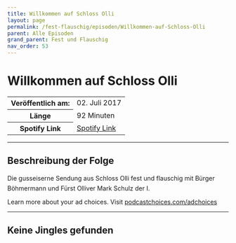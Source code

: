 ```yaml
---
title: Willkommen auf Schloss Olli
layout: page
permalink: /fest-flauschig/episoden/Willkommen-auf-Schloss-Olli
parent: Alle Episoden
grand_parent: Fest und Flauschig
nav_order: 53
---
```


# Willkommen auf Schloss Olli
<table class="resp-table dcf-table dcf-table-responsive dcf-table-bordered dcf-table-striped dcf-w-100%">
                    <tbody>
                        <tr>
                            <th scope="row">Veröffentlich am:</th>
                            <td data-label="Veröffentlich am:">02. Juli 2017</td>
                        </tr>
                        <tr>
                            <th scope="row">Länge </th>
                            <td data-label="Länge ">92 Minuten</td>
                        </tr><tr>
                                <th scope="row">Spotify Link</th>
                                <td data-label="Spotify Link"><a href="https://open.spotify.com/episode/1pucpeFJV6WJ9AgvJnsphW">Spotify Link</a></td>
                            </tr></tbody>
                </table>

***

## Beschreibung der Folge

<div>
Die gusseiserne Sendung aus Schloss Olli fest und flauschig mit Bürger Böhmermann und Fürst Olliver Mark Schulz der I.<p> </p><p>Learn more about your ad choices. Visit <a href="https://podcastchoices.com/adchoices">podcastchoices.com/adchoices</a></p>  
</div>

***

## Keine Jingles gefunden